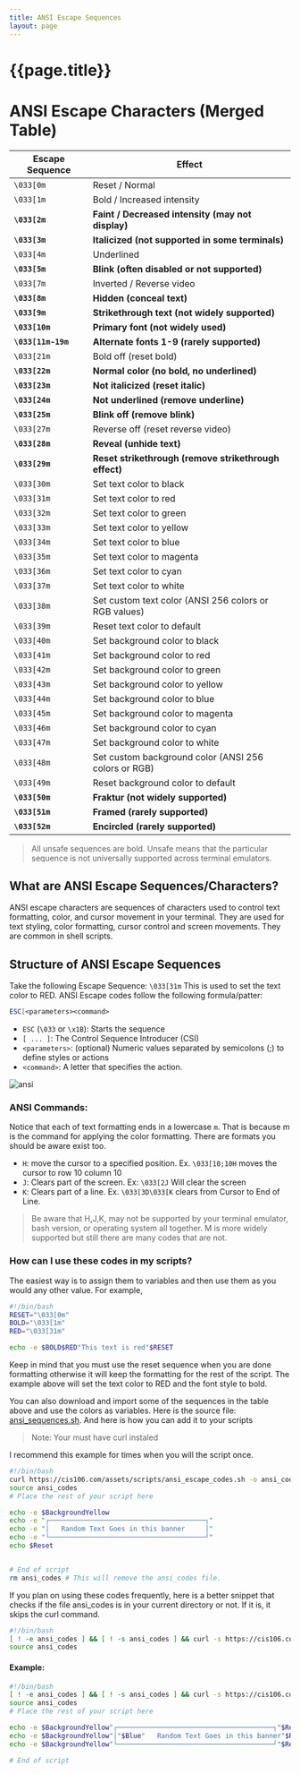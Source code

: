 ```yaml
---
title: ANSI Escape Sequences
layout: page
---
```


# {{page.title}}

# ANSI Escape Characters (Merged Table)

| **Escape Sequence**  | **Effect**                                             |
|----------------------|--------------------------------------------------------|
| `\033[0m`            | Reset / Normal                                         |
| `\033[1m`            | Bold / Increased intensity                             |
| **`\033[2m`**        | **Faint / Decreased intensity (may not display)**      |
| **`\033[3m`**        | **Italicized (not supported in some terminals)**       |
| `\033[4m`            | Underlined                                             |
| **`\033[5m`**        | **Blink (often disabled or not supported)**            |
| `\033[7m`            | Inverted / Reverse video                               |
| **`\033[8m`**        | **Hidden (conceal text)**                              |
| **`\033[9m`**        | **Strikethrough text (not widely supported)**          |
| **`\033[10m`**       | **Primary font (not widely used)**                     |
| **`\033[11m-19m`**   | **Alternate fonts 1-9 (rarely supported)**             |
| `\033[21m`           | Bold off (reset bold)                                  |
| **`\033[22m`**       | **Normal color (no bold, no underlined)**              |
| **`\033[23m`**       | **Not italicized (reset italic)**                      |
| **`\033[24m`**       | **Not underlined (remove underline)**                  |
| **`\033[25m`**       | **Blink off (remove blink)**                           |
| `\033[27m`           | Reverse off (reset reverse video)                      |
| **`\033[28m`**       | **Reveal (unhide text)**                               |
| **`\033[29m`**       | **Reset strikethrough (remove strikethrough effect)**  |
| `\033[30m`           | Set text color to black                                |
| `\033[31m`           | Set text color to red                                  |
| `\033[32m`           | Set text color to green                                |
| `\033[33m`           | Set text color to yellow                               |
| `\033[34m`           | Set text color to blue                                 |
| `\033[35m`           | Set text color to magenta                              |
| `\033[36m`           | Set text color to cyan                                 |
| `\033[37m`           | Set text color to white                                |
| `\033[38m`           | Set custom text color (ANSI 256 colors or RGB values)  |
| `\033[39m`           | Reset text color to default                            |
| `\033[40m`           | Set background color to black                          |
| `\033[41m`           | Set background color to red                            |
| `\033[42m`           | Set background color to green                          |
| `\033[43m`           | Set background color to yellow                         |
| `\033[44m`           | Set background color to blue                           |
| `\033[45m`           | Set background color to magenta                        |
| `\033[46m`           | Set background color to cyan                           |
| `\033[47m`           | Set background color to white                          |
| `\033[48m`           | Set custom background color (ANSI 256 colors or RGB)   |
| `\033[49m`           | Reset background color to default                      |
| **`\033[50m`**       | **Fraktur (not widely supported)**                     |
| **`\033[51m`**       | **Framed (rarely supported)**                          |
| **`\033[52m`**       | **Encircled (rarely supported)**                       |

> All unsafe sequences are bold. Unsafe means that the particular sequence is not universally supported across terminal emulators.

## What are ANSI Escape Sequences/Characters?
ANSI escape characters are sequences of characters used to control text formatting, color, and cursor movement in your terminal. They are used for text styling, color formatting, cursor control and screen movements. They are common in shell scripts.

## Structure of ANSI Escape Sequences

Take the following Escape Sequence: `\033[31m` This is used to set the text color to RED. ANSI Escape codes follow the following formula/patter:

```bash
ESC[<parameters><command>
```

* `ESC` (`\033` or `\x1B`): Starts the sequence
* `[ ... ]`: The Control Sequence Introducer (CSI)
* `<parameters>`: (optional) Numeric values separated by semicolons (;) to define styles or actions
* `<command>`: A letter that specifies the action.

![ansi](https://docs.google.com/drawings/d/e/2PACX-1vSNeC86dPuabDHlVcqKM6rhvbSmwij5fjPlzH68iN_pixYOYwOLDBm7cluMnSnEJmMXh7bbLwP3AFeF/pub?w=740&h=115)

### ANSI Commands:

Notice that each of text formatting ends in a lowercase `m`. That is because m is the command for applying the color formatting. There are formats you should be aware exist too.  

* `H`: move the cursor to a specified position. Ex. `\033[10;10H` moves the cursor to row 10 column 10
* `J`: Clears part of the screen. Ex: `\033[2J` Will clear the screen
* `K`: Clears part of a line. Ex. `\033[3D\033[K` clears from Cursor to End of Line.

> Be aware that H,J,K, may not be supported by your terminal emulator, bash version, or operating system all together. M is more widely supported but still there are many codes that are not. 


### How can I use these codes in my scripts?

The easiest way is to assign them to variables and then use them as you would any other value. For example,

```bash
#!/bin/bash
RESET="\033[0m"
BOLD="\033[1m"
RED="\033[31m"

echo -e $BOLD$RED"This text is red"$RESET
```

Keep in mind that you must use the reset sequence when you are done formatting otherwise it will keep the formatting for the rest of the script. The example above will set the text color to RED and the font style to bold. 

You can also download and import some of the sequences in the table above and use the colors as variables. Here is the source file: [ansi_sequences.sh](/assets/scripts/ansi_escape_codes.sh). And here is how you can add it to your scripts

> Note: Your must have curl instaled

I recommend this example for times when you will the script once.

```bash
#!/bin/bash
curl https://cis106.com/assets/scripts/ansi_escape_codes.sh -o ansi_codes
source ansi_codes
# Place the rest of your script here

echo -e $BackgroundYellow
echo -e "┌───────────────────────────────────────┐"
echo -e "│   Random Text Goes in this banner     │"
echo -e "└───────────────────────────────────────┘"
echo $Reset


# End of script
rm ansi_codes # This will remove the ansi_codes file.

```


If you plan on using these codes frequently, here is a better snippet that checks if the file ansi_codes is in your current directory or not. If it is, it skips the curl command.

```bash
#!/bin/bash
[ ! -e ansi_codes ] && [ ! -s ansi_codes ] && curl -s https://cis106.com/assets/scripts/ansi_escape_codes.sh -o ansi_codes
source ansi_codes

```

#### Example:

```bash
#!/bin/bash
[ ! -e ansi_codes ] && [ ! -s ansi_codes ] && curl -s https://cis106.com/assets/scripts/ansi_escape_codes.sh -o ansi_codes
source ansi_codes
# Place the rest of your script here

echo -e $BackgroundYellow"┌───────────────────────────────────────┐"$Reset
echo -e $BackgroundYellow"│"$Blue"   Random Text Goes in this banner"$Reset$BackgroundYellow"     │"$Reset
echo -e $BackgroundYellow"└───────────────────────────────────────┘"$Reset

# End of script

```